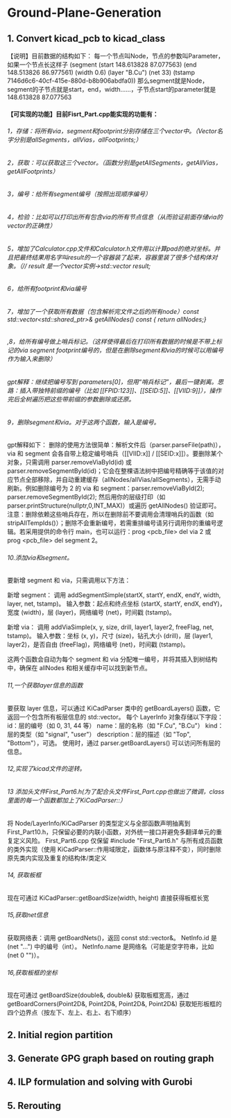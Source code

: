 # Ground-Plane-Generation

## 1. Convert kicad_pcb to kicad_class  


【说明】目前数据的结构如下：
每一个节点叫Node，节点的参数叫Parameter，如果一个节点长这样子
  (segment (start 148.613828 87.077563) (end 148.513826 86.977561) (width 0.6) (layer "B.Cu") (net 33) (tstamp 7146d6c6-40cf-415e-880d-b8b906abdfa0))
那么segment就是Node，segment的子节点就是start，end，width......，子节点start的parameter就是148.613828 87.077563

#### 【可实现的功能】目前Fisrt_Part.cpp能实现的功能有：
###### 1，存储：将所有via，segment和footprint分别存储在三个vector中。（Vector名字分别是allSegments，allVias，allFootprints;）
###### 2，获取：可以获取这三个vector。（函数分别是getAllSegments，getAllVias，getAllFootprints）
###### 3，编号：给所有segment编号（按照出现顺序编号）
###### 4，检验：比如可以打印出所有包含via的所有节点信息（从而验证前面存储via的vector的正确性）

###### 5，增加了Calculator.cpp文件和Calculator.h文件用以计算pad的绝对坐标。并且把最终结果用名字叫result的一个容器装了起来，容器里装了很多个结构体对象。（// result 是一个vector实例→std::vector<FootprintPadAbsolute> result;

###### 6，给所有footprint和via编号
###### 7，增加了一个获取所有数据（包含解析完文件之后的所有node）const std::vector<std::shared_ptr<Node>>& getAllNodes() const {  return allNodes;}
###### ,8，给所有编号做上哨兵标记。（这样使得最后在打印所有数据的时候是不带上标记的via segment footprint编号的，但是在删除segment和via的时候可以用编号作为输入来删除）
###### gpt解释：继续把编号写到 parameters[0]，但用“哨兵标记”，最后一键剥离。思路：插入带独特前缀的编号（比如 [[FPID:123]]、[[SEID:5]]、[[VIID:9]]），操作完后全树遍历把这些带前缀的参数删除或还原。
###### 9，删除segment和via。对于这两个函数，输入是编号。
gpt解释如下：
删除的使用方法很简单：解析文件后（parser.parseFile(path)），via 和 segment 会各自带上稳定编号哨兵（[[VIID:x]] / [[SEID:x]]）。要删除某个对象，只需调用 parser.removeViaById(id) 或 parser.removeSegmentById(id)；它会在整棵语法树中把编号精确等于该值的对应节点全部移除，并自动重建缓存（allNodes/allVias/allSegments），无需手动刷新。例如删除编号为 2 的 via 和 segment：parser.removeViaById(2); parser.removeSegmentById(2); 然后用你的层级打印（如 parser.printStructure(nullptr,0,INT_MAX)）或遍历 getAllNodes() 验证即可。注意：删除依赖这些哨兵存在，所以在删除前不要调用会清理哨兵的函数（如 stripAllTempIds()）；删除不会重新编号，若需重排编号请另行调用你的重编号逻辑。若采用提供的命令行 main，也可以运行：prog <pcb_file> del via 2 或 prog <pcb_file> del segment 2。
###### 10.添加via和segment。
要新增 segment 和 via，只需调用以下方法：

新增 segment：
调用 addSegmentSimple(startX, startY, endX, endY, width, layer, net, tstamp)。
输入参数：起点和终点坐标 (startX, startY, endX, endY)，宽度 (width)，层 (layer)，网络编号 (net)，时间戳 (tstamp)。

新增 via：
调用 addViaSimple(x, y, size, drill, layer1, layer2, freeFlag, net, tstamp)。
输入参数：坐标 (x, y)，尺寸 (size)，钻孔大小 (drill)，层 (layer1, layer2)，是否自由 (freeFlag)，网络编号 (net)，时间戳 (tstamp)。

这两个函数会自动为每个 segment 和 via 分配唯一编号，并将其插入到树结构中，确保在 allNodes 和相关缓存中可以找到新节点。
###### 11,一个获取layer信息的函数
要获取 layer 信息，可以通过 KiCadParser 类中的 getBoardLayers() 函数，它返回一个包含所有板层信息的 std::vector<LayerInfo>。
每个 LayerInfo 对象存储以下字段：
id：层的编号（如 0, 31, 44 等）
name：层的名称（如 "F.Cu", "B.Cu"）
kind：层的类型（如 "signal", "user"）
description：层的描述（如 "Top", "Bottom"），可选。
使用时，通过 parser.getBoardLayers() 可以访问所有层的信息。
###### 12,实现了kicad文件的逆转。
###### 13 添加头文件First_Part6.h(为了配合头文件First_Part.cpp也做出了微调，class里面的每一个函数都加上了KiCadParser::）
将 Node/LayerInfo/KiCadParser 的类型定义与全部函数声明抽离到 First_Part10.h，只保留必要的内联小函数，对外统一接口并避免多翻译单元的重复定义风险。
First_Part6.cpp 仅保留 #include "First_Part6.h" 与所有成员函数的类外实现（使用 KiCadParser::作用域限定，函数体与原注释不变），同时删除原先类内实现及重复的结构体/类定义
###### 14, 获取板框
现在可通过 KiCadParser::getBoardSize(width, height) 直接获得板框长宽
###### 15,获取net信息
获取网络表：调用 getBoardNets()，返回 const std::vector<NetInfo>&。
NetInfo.id 是 (net <id> "...") 中的编号（int）。
NetInfo.name 是网络名（可能是空字符串，比如 (net 0 "")）。
###### 16,获取板框的坐标
现在可通过 getBoardSize(double&, double&) 获取板框宽高，通过 getBoardCorners(Point2D&, Point2D&, Point2D&, Point2D&) 获取矩形板框的四个边界点（按左下、左上、右上、右下顺序）




## 2. Initial region partition  
## 3. Generate GPG graph based on routing graph  
## 4. ILP formulation and solving with Gurobi  
## 5. Rerouting





